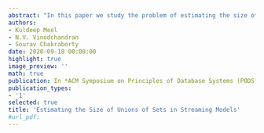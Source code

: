 ```yaml
---
abstract: "In this paper we study the problem of estimating the size of the union of sets $S_1, \dots, S_M$ where each set $S_i \subseteq \Omega$ (for some discrete universe $\Omega$) is implicitly presented and comes in a streaming fashion. We define the notion of Delphic sets to capture the class of streaming problems where membership, sampling, and counting calls are efficient. In particular, we show our notion of Delphic sets capture three well-known problems: Klee&apos;s measure, test coverage estimation, and model counting of DNF formulas. The Klee&apos;s measure problem corresponds to computation of volume of multi-dimension axis aligned rectangles, i.e., every $d$-dimension axis-aligned rectangle can be defined as $[a_1,b_1] \times [a_2,b_2] \times \ldots \times [a_d, b_d]$. The problem of test coverage estimation focuses on the computation of coverage measure for a given testing array in the context of combinatorial testing, which is a fundamental technique in the context of hardware and software testing. Finally, given a DNF formula $\varphi = T_1 \vee T_2 \ldots T_m$, the problem of model counting seeks to compute the number of satisfying assignments of $\varphi$. The primary contribution of our work is a simple, elegant, and efficient sampling-based algorithm, called {\hybrid}, for estimation of union in streaming setting. Our algorithm has the worst case space complexity and update time of O((\log |\Omega|) . \frac{(\log M) + \log(\frac{1}{\delta})}{\varepsilon^{2}}). Consequently, our algorithm provides the first algorithm with linear dependence on $d$ for Klee&apos;s measure problem in streaming setting for d>1, thereby settling the open problem of Woodruff and Tirthpura (PODS-12). Furthermore, a straightforward application of our algorithm lends to an efficient algorithm for coverage estimation problem in streaming setting. We then investigate whether the space complexity for coverage estimation can be further improved, and in this context, we present another streaming algorithm that uses near-optimal $O(t\log n/\varepsilon^2)$ space complexity but uses an update algorithm that is in P^NP, thereby showcasing an interesting time vs space trade-off in the streaming setting. Finally, we demonstrate the generality of our Delphic sets by obtaining a streaming algorithm for model counting of DNF formulas. It is worth remarking that we view a key strength of our work is the simplicity of both the algorithm and its theoretical analysis, which makes it amenable to practical implementation and the easy adoption."
authors:
- Kuldeep Meel
- N.V. Vinodchandran
- Sourav Chakraborty
date: 2020-09-18 00:00:00
highlight: true
image_preview: ''
math: true
publication: In *ACM Symposium on Principles of Database Systems (PODS)*
publication_types:
- '1'
selected: true
title: 'Estimating the Size of Unions of Sets in Streaming Models'
#url_pdf:
---
```


